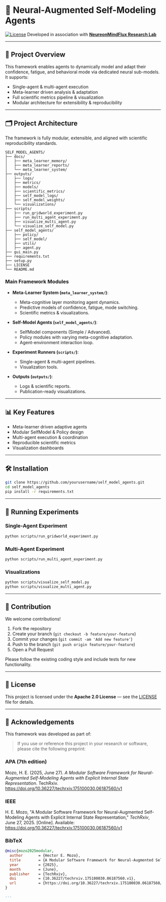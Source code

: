 
# 🤖 Neural-Augmented Self-Modeling Agents

[![License](https://img.shields.io/badge/license-Apache%202.0-blue.svg)](LICENSE)
Developed in association with **[NeureonMindFlux Research Lab](https://github.com/Neureonmindflux-Research-Lab)**


---

## 🚀 Project Overview

This framework enables agents to dynamically model and adapt their confidence, fatigue, and behavioral mode via dedicated neural sub-models. It supports:

- Single-agent & multi-agent execution
- Meta-learner driven analysis & adaptation
- Full scientific metrics pipeline & visualization
- Modular architecture for extensibility & reproducibility

---

## 🗂️ Project Architecture

The framework is fully modular, extensible, and aligned with scientific reproducibility standards.

```
SELF_MODEL_AGENTS/
├── docs/
│   ├── meta_learner_memory/
│   ├── meta_learner_reports/
│   └── meta_learner_system/
├── outputs/
│   ├── logs/
│   ├── metrics/
│   ├── models/
│   ├── scientific_metrics/
│   ├── self_model_logs/
│   ├── self_model_weights/
│   └── visualizations/
├── scripts/
│   ├── run_gridworld_experiment.py
│   ├── run_multi_agent_experiment.py
│   ├── visualize_multi_agent.py
│   └── visualize_self_model.py
├── self_model_agents/
│   ├── policy/
│   ├── self_model/
│   ├── utils/
│   ├── agent.py
├── gui_main.py
├── requirements.txt
├── setup.py
├── LICENSE
└── README.md
```

### Main Framework Modules

- **Meta-Learner System (`meta_learner_system/`)**: 
  - Meta-cognitive layer monitoring agent dynamics.
  - Predictive models of confidence, fatigue, mode switching.
  - Scientific metrics & visualizations.

- **Self-Model Agents (`self_model_agents/`)**:
  - SelfModel components (Simple / Advanced).
  - Policy modules with varying meta-cognitive adaptation.
  - Agent-environment interaction loop.

- **Experiment Runners (`scripts/`)**:
  - Single-agent & multi-agent pipelines.
  - Visualization tools.

- **Outputs (`outputs/`)**:
  - Logs & scientific reports.
  - Publication-ready visualizations.

---

## 📊 Key Features

- Meta-learner driven adaptive agents
- Modular SelfModel & Policy design
- Multi-agent execution & coordination
- Reproducible scientific metrics
- Visualization dashboards

---

## 🛠️ Installation

```bash
git clone https://github.com/yourusername/self_model_agents.git
cd self_model_agents
pip install -r requirements.txt
```

---

## 🚀 Running Experiments

### Single-Agent Experiment

```bash
python scripts/run_gridworld_experiment.py
```

### Multi-Agent Experiment

```bash
python scripts/run_multi_agent_experiment.py
```

### Visualizations

```bash
python scripts/visualize_self_model.py
python scripts/visualize_multi_agent.py
```

---

## 🤝 Contribution

We welcome contributions!

1. Fork the repository
2. Create your branch (`git checkout -b feature/your-feature`)
3. Commit your changes (`git commit -am 'Add new feature'`)
4. Push to the branch (`git push origin feature/your-feature`)
5. Open a Pull Request

Please follow the existing coding style and include tests for new functionality.

---

## 📜 License

This project is licensed under the **Apache 2.0 License** — see the [LICENSE](LICENSE) file for details.

---

## 🙏 Acknowledgements

This framework was developed as part of:

> If you use or reference this project in your research or software, please cite the following preprint:

### APA (7th edition)
Mozo, H. E. (2025, June 27). *A Modular Software Framework for Neural-Augmented Self-Modeling Agents with Explicit Internal State Representation*. TechRxiv. https://doi.org/10.36227/techrxiv.175100030.06187560/v1

### IEEE
H. E. Mozo, "A Modular Software Framework for Neural-Augmented Self-Modeling Agents with Explicit Internal State Representation," *TechRxiv*, June 27, 2025. [Online]. Available: https://doi.org/10.36227/techrxiv.175100030.06187560/v1

### BibTeX
```bibtex
@misc{mozo2025modular,
  author       = {Hector E. Mozo},
  title        = {A Modular Software Framework for Neural-Augmented Self-Modeling Agents with Explicit Internal State Representation},
  year         = {2025},
  month        = {June},
  publisher    = {TechRxiv},
  doi          = {10.36227/techrxiv.175100030.06187560.v1},
  url          = {https://doi.org/10.36227/techrxiv.175100030.06187560/v1}
}

---




